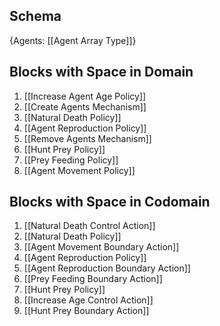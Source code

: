 ## Schema

{Agents: [[Agent Array Type]]}

## Blocks with Space in Domain
1. [[Increase Agent Age Policy]]
2. [[Create Agents Mechanism]]
3. [[Natural Death Policy]]
4. [[Agent Reproduction Policy]]
5. [[Remove Agents Mechanism]]
6. [[Hunt Prey Policy]]
7. [[Prey Feeding Policy]]
8. [[Agent Movement Policy]]

## Blocks with Space in Codomain
1. [[Natural Death Control Action]]
2. [[Natural Death Policy]]
3. [[Agent Movement Boundary Action]]
4. [[Agent Reproduction Policy]]
5. [[Agent Reproduction Boundary Action]]
6. [[Prey Feeding Boundary Action]]
7. [[Hunt Prey Policy]]
8. [[Increase Age Control Action]]
9. [[Hunt Prey Boundary Action]]


